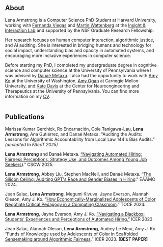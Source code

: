 ## About
Lena Armstrong is a Computer Science PhD Student at Harvard University, working with [Fernanda Viegas](http://www.fernandaviegas.com/about) 
and [Martin Wattenberg](https://www.bewitched.com/) at the [Insight & Interaction Lab](https://insight.seas.harvard.edu/) and supported by
the NSF Graduate Research Fellowship.

Her research focuses on human computer interaction, algorithmic justice, and AI auditing. She is interested in bridging humans and technology for social impact, understanding bias and opacity in automated systems, and encouraging more inclusive experiences in computer science.

Before starting my PhD, I completed my undergraduate degree in cognitive science and computer science at the University of Pennsylvania where I was advised by [Danaé Metaxa](https://metaxa.net/). I also had the opportunity to work with [Amy Ko](https://faculty.washington.edu/ajko/) at the University of Washington, [Amy Ogan](https://www.hcii.cmu.edu/people/amy-ogan) at Carnegie Mellon University, and [Kate Davis](https://davislab.med.upenn.edu/people/) at the Center for Neuroengineering and Therapeutics at the University of Pennsylvania. You can find more information on my [CV](CV.pdf).
<br><br>

## Publications

Marissa Kumar Gerchick, Ro Encarnación, Cole Tanigawa-Lau, **Lena Armstrong**, Ana Gutiérrez, and Danaé Metaxa. "Auditing the Audits: Lessons for Algorithmic Accountability from Local Law 144's Bias Audits.” _(accepted to FAccT 2025)_

**Lena Armstrong** and Danaé Metaxa. [“Navigating Automated Hiring: Fairness Perceptions, Strategy Use, and Outcomes Among Young Job Seekers](https://doi.org/10.1145/3711038)).” CSCW 2025.

**Lena Armstrong**, Abbey Liu, Stephen MacNeil, and Danaé Metaxa. “[The Silicon Ceiling: Auditing GPT's Race and Gender Biases in Hiring](https://doi.org/10.1145/3689904.3694699)." EAAMO 2024.

Jean Salac, **Lena Armstrong**, Megumi Kivuva, Jayne Everson, Alannah Oleson, Amy J. Ko. “[How Economically-Marginalized Adolescents of Color Negotiate Critical
Pedagogy in a Computing Classroom](https://dl.acm.org/doi/pdf/10.1145/3702330).” TOCE 2024.

**Lena Armstrong**, Jayne Everson, Amy J. Ko. [“Navigating a Blackbox: Students' Experiences and Perceptions of Automated Hiring.”](https://faculty.washington.edu/ajko/papers/Armstrong2023AutomatedHiring.pdf) ICER 2023. 

Jean Salac, Alannah Oleson, **Lena Armstrong**, Audrey Le Meur, Amy J. Ko. “[Funds of Knowledge used by Adolescents of Color in Scaffolded Sensemaking around Algorithmic Fairness](https://faculty.washington.edu/ajko/papers/Salac2023AdolescentAlgorithmicFairness.pdf).” ICER 2023. **[BEST PAPER]**
<br>
<br>
